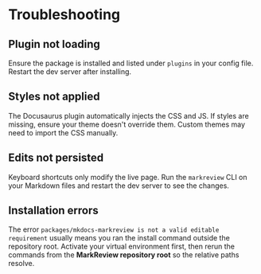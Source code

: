 # Troubleshooting

## Plugin not loading

Ensure the package is installed and listed under `plugins` in your config file. Restart the dev server after installing.

## Styles not applied

The Docusaurus plugin automatically injects the CSS and JS. If styles are missing, ensure your theme doesn't override them. Custom themes may need to import the CSS manually.

## Edits not persisted

Keyboard shortcuts only modify the live page. Run the `markreview` CLI on your Markdown files and restart the dev server to see the changes.

## Installation errors

The error `packages/mkdocs-markreview is not a valid editable requirement` usually means you ran the install command outside the repository root.
Activate your virtual environment first, then rerun the commands from the **MarkReview repository root** so the relative paths resolve.
